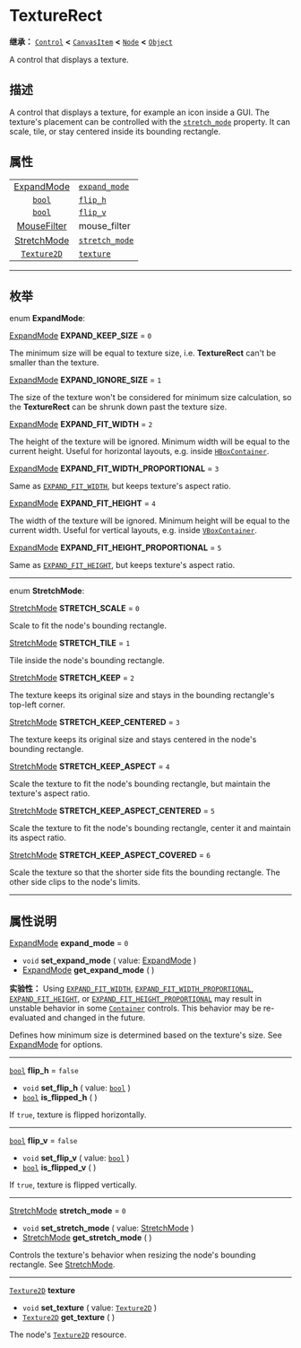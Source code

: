 <!-- ⚠ 请勿编辑本文件 ⚠ -->
<!-- 本文档使用脚本从 WeDot 引擎源码仓库生成。 -->
<!-- 生成脚本：https://github.com/WeDot-Engine/WeDot/tree/4.3/doc/tools/make_md.py； -->
<!-- 原文件：https://github.com/WeDot-Engine/WeDot/tree/4.3/doc/classes/TextureRect.xml。 -->

<div id="_class_texturerect"></div>

# TextureRect

**继承：** [`Control`](class_control.md) **<** [`CanvasItem`](class_canvasitem.md) **<** [`Node`](class_node.md) **<** [`Object`](class_object.md)

A control that displays a texture.

## 描述

A control that displays a texture, for example an icon inside a GUI. The texture's placement can be controlled with the [`stretch_mode`](class_texturerect.md#class_texturerect_property_stretch_mode) property. It can scale, tile, or stay centered inside its bounding rectangle.

## 属性

|||
|:-:|:--|
| [ExpandMode](#enum_texturerect_expandmode)   | [`expand_mode`](class_texturerect.md#class_texturerect_property_expand_mode)   | ``0``                                                                               |
| [`bool`](class_bool.md)                      | [`flip_h`](class_texturerect.md#class_texturerect_property_flip_h)             | ``false``                                                                           |
| [`bool`](class_bool.md)                      | [`flip_v`](class_texturerect.md#class_texturerect_property_flip_v)             | ``false``                                                                           |
| [MouseFilter](#enum_control_mousefilter)     | mouse_filter                                                                   | ``1`` (overrides [`Control`](class_control.md#class_control_property_mouse_filter)) |
| [StretchMode](#enum_texturerect_stretchmode) | [`stretch_mode`](class_texturerect.md#class_texturerect_property_stretch_mode) | ``0``                                                                               |
| [`Texture2D`](class_texture2d.md)            | [`texture`](class_texturerect.md#class_texturerect_property_texture)           |                                                                                     |

<!-- rst-class:: classref-section-separator -->

---

## 枚举

<div id="_class_enum_texturerect_expandmode"></div>

enum **ExpandMode**: <div id="enum_texturerect_expandmode"></div>

<div id="_class_texturerect_constant_expand_keep_size"></div>

[ExpandMode](#enum_texturerect_expandmode) **EXPAND_KEEP_SIZE** = ``0``

The minimum size will be equal to texture size, i.e. **TextureRect** can't be smaller than the texture.

<div id="_class_texturerect_constant_expand_ignore_size"></div>

[ExpandMode](#enum_texturerect_expandmode) **EXPAND_IGNORE_SIZE** = ``1``

The size of the texture won't be considered for minimum size calculation, so the **TextureRect** can be shrunk down past the texture size.

<div id="_class_texturerect_constant_expand_fit_width"></div>

[ExpandMode](#enum_texturerect_expandmode) **EXPAND_FIT_WIDTH** = ``2``

The height of the texture will be ignored. Minimum width will be equal to the current height. Useful for horizontal layouts, e.g. inside [`HBoxContainer`](class_hboxcontainer.md).

<div id="_class_texturerect_constant_expand_fit_width_proportional"></div>

[ExpandMode](#enum_texturerect_expandmode) **EXPAND_FIT_WIDTH_PROPORTIONAL** = ``3``

Same as [`EXPAND_FIT_WIDTH`](class_texturerect.md#class_texturerect_constant_expand_fit_width), but keeps texture's aspect ratio.

<div id="_class_texturerect_constant_expand_fit_height"></div>

[ExpandMode](#enum_texturerect_expandmode) **EXPAND_FIT_HEIGHT** = ``4``

The width of the texture will be ignored. Minimum height will be equal to the current width. Useful for vertical layouts, e.g. inside [`VBoxContainer`](class_vboxcontainer.md).

<div id="_class_texturerect_constant_expand_fit_height_proportional"></div>

[ExpandMode](#enum_texturerect_expandmode) **EXPAND_FIT_HEIGHT_PROPORTIONAL** = ``5``

Same as [`EXPAND_FIT_HEIGHT`](class_texturerect.md#class_texturerect_constant_expand_fit_height), but keeps texture's aspect ratio.

<!-- rst-class:: classref-item-separator -->

---

<div id="_class_enum_texturerect_stretchmode"></div>

enum **StretchMode**: <div id="enum_texturerect_stretchmode"></div>

<div id="_class_texturerect_constant_stretch_scale"></div>

[StretchMode](#enum_texturerect_stretchmode) **STRETCH_SCALE** = ``0``

Scale to fit the node's bounding rectangle.

<div id="_class_texturerect_constant_stretch_tile"></div>

[StretchMode](#enum_texturerect_stretchmode) **STRETCH_TILE** = ``1``

Tile inside the node's bounding rectangle.

<div id="_class_texturerect_constant_stretch_keep"></div>

[StretchMode](#enum_texturerect_stretchmode) **STRETCH_KEEP** = ``2``

The texture keeps its original size and stays in the bounding rectangle's top-left corner.

<div id="_class_texturerect_constant_stretch_keep_centered"></div>

[StretchMode](#enum_texturerect_stretchmode) **STRETCH_KEEP_CENTERED** = ``3``

The texture keeps its original size and stays centered in the node's bounding rectangle.

<div id="_class_texturerect_constant_stretch_keep_aspect"></div>

[StretchMode](#enum_texturerect_stretchmode) **STRETCH_KEEP_ASPECT** = ``4``

Scale the texture to fit the node's bounding rectangle, but maintain the texture's aspect ratio.

<div id="_class_texturerect_constant_stretch_keep_aspect_centered"></div>

[StretchMode](#enum_texturerect_stretchmode) **STRETCH_KEEP_ASPECT_CENTERED** = ``5``

Scale the texture to fit the node's bounding rectangle, center it and maintain its aspect ratio.

<div id="_class_texturerect_constant_stretch_keep_aspect_covered"></div>

[StretchMode](#enum_texturerect_stretchmode) **STRETCH_KEEP_ASPECT_COVERED** = ``6``

Scale the texture so that the shorter side fits the bounding rectangle. The other side clips to the node's limits.

<!-- rst-class:: classref-section-separator -->

---

## 属性说明

<div id="_class_texturerect_property_expand_mode"></div>

[ExpandMode](#enum_texturerect_expandmode) **expand_mode** = ``0`` <div id="class_texturerect_property_expand_mode"></div>

- `void` **set_expand_mode** ( value: [ExpandMode](#enum_texturerect_expandmode) )
- [ExpandMode](#enum_texturerect_expandmode) **get_expand_mode** ( )

**实验性：** Using [`EXPAND_FIT_WIDTH`](class_texturerect.md#class_texturerect_constant_expand_fit_width), [`EXPAND_FIT_WIDTH_PROPORTIONAL`](class_texturerect.md#class_texturerect_constant_expand_fit_width_proportional), [`EXPAND_FIT_HEIGHT`](class_texturerect.md#class_texturerect_constant_expand_fit_height), or [`EXPAND_FIT_HEIGHT_PROPORTIONAL`](class_texturerect.md#class_texturerect_constant_expand_fit_height_proportional) may result in unstable behavior in some [`Container`](class_container.md) controls. This behavior may be re-evaluated and changed in the future.

Defines how minimum size is determined based on the texture's size. See [ExpandMode](#enum_texturerect_expandmode) for options.

<!-- rst-class:: classref-item-separator -->

---

<div id="_class_texturerect_property_flip_h"></div>

[`bool`](class_bool.md) **flip_h** = ``false`` <div id="class_texturerect_property_flip_h"></div>

- `void` **set_flip_h** ( value: [`bool`](class_bool.md) )
- [`bool`](class_bool.md) **is_flipped_h** ( )

If `true`, texture is flipped horizontally.

<!-- rst-class:: classref-item-separator -->

---

<div id="_class_texturerect_property_flip_v"></div>

[`bool`](class_bool.md) **flip_v** = ``false`` <div id="class_texturerect_property_flip_v"></div>

- `void` **set_flip_v** ( value: [`bool`](class_bool.md) )
- [`bool`](class_bool.md) **is_flipped_v** ( )

If `true`, texture is flipped vertically.

<!-- rst-class:: classref-item-separator -->

---

<div id="_class_texturerect_property_stretch_mode"></div>

[StretchMode](#enum_texturerect_stretchmode) **stretch_mode** = ``0`` <div id="class_texturerect_property_stretch_mode"></div>

- `void` **set_stretch_mode** ( value: [StretchMode](#enum_texturerect_stretchmode) )
- [StretchMode](#enum_texturerect_stretchmode) **get_stretch_mode** ( )

Controls the texture's behavior when resizing the node's bounding rectangle. See [StretchMode](#enum_texturerect_stretchmode).

<!-- rst-class:: classref-item-separator -->

---

<div id="_class_texturerect_property_texture"></div>

[`Texture2D`](class_texture2d.md) **texture** <div id="class_texturerect_property_texture"></div>

- `void` **set_texture** ( value: [`Texture2D`](class_texture2d.md) )
- [`Texture2D`](class_texture2d.md) **get_texture** ( )

The node's [`Texture2D`](class_texture2d.md) resource.

[^virtual]: 本方法通常需要用户覆盖才能生效。
[^const]: 本方法无副作用，不会修改该实例的任何成员变量。
[^vararg]: 本方法除了能接受在此处描述的参数外，还能够继续接受任意数量的参数。
[^constructor]: 本方法用于构造某个类型。
[^static]: 调用本方法无需实例，可直接使用类名进行调用。
[^operator]: 本方法描述的是使用本类型作为左操作数的有效运算符。
[^bitfield]: 这个值是由下列位标志构成位掩码的整数。
[^void]: 无返回值。
